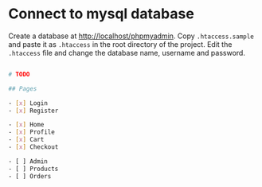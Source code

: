 # Connect to mysql database

Create a database at [http://localhost/phpmyadmin](http://localhost/phpmyadmin).
Copy `.htaccess.sample` and paste it as `.htaccess` in the root directory of the project.
Edit the `.htaccess` file and change the database name, username and password.

```bash

# TODO

## Pages

- [x] Login
- [x] Register

- [x] Home
- [x] Profile
- [x] Cart
- [x] Checkout

- [ ] Admin
- [ ] Products
- [ ] Orders
```
